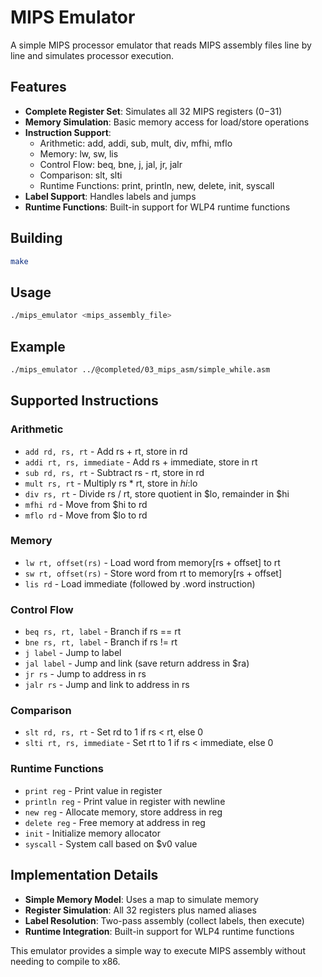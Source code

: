 # MIPS Emulator

A simple MIPS processor emulator that reads MIPS assembly files line by line and simulates processor execution.

## Features

- **Complete Register Set**: Simulates all 32 MIPS registers ($0-$31)
- **Memory Simulation**: Basic memory access for load/store operations
- **Instruction Support**: 
  - Arithmetic: add, addi, sub, mult, div, mfhi, mflo
  - Memory: lw, sw, lis
  - Control Flow: beq, bne, j, jal, jr, jalr
  - Comparison: slt, slti
  - Runtime Functions: print, println, new, delete, init, syscall
- **Label Support**: Handles labels and jumps
- **Runtime Functions**: Built-in support for WLP4 runtime functions

## Building

```bash
make
```

## Usage

```bash
./mips_emulator <mips_assembly_file>
```

## Example

```bash
./mips_emulator ../@completed/03_mips_asm/simple_while.asm
```

## Supported Instructions

### Arithmetic
- `add rd, rs, rt` - Add rs + rt, store in rd
- `addi rt, rs, immediate` - Add rs + immediate, store in rt
- `sub rd, rs, rt` - Subtract rs - rt, store in rd
- `mult rs, rt` - Multiply rs * rt, store in $hi:$lo
- `div rs, rt` - Divide rs / rt, store quotient in $lo, remainder in $hi
- `mfhi rd` - Move from $hi to rd
- `mflo rd` - Move from $lo to rd

### Memory
- `lw rt, offset(rs)` - Load word from memory[rs + offset] to rt
- `sw rt, offset(rs)` - Store word from rt to memory[rs + offset]
- `lis rd` - Load immediate (followed by .word instruction)

### Control Flow
- `beq rs, rt, label` - Branch if rs == rt
- `bne rs, rt, label` - Branch if rs != rt
- `j label` - Jump to label
- `jal label` - Jump and link (save return address in $ra)
- `jr rs` - Jump to address in rs
- `jalr rs` - Jump and link to address in rs

### Comparison
- `slt rd, rs, rt` - Set rd to 1 if rs < rt, else 0
- `slti rt, rs, immediate` - Set rt to 1 if rs < immediate, else 0

### Runtime Functions
- `print reg` - Print value in register
- `println reg` - Print value in register with newline
- `new reg` - Allocate memory, store address in reg
- `delete reg` - Free memory at address in reg
- `init` - Initialize memory allocator
- `syscall` - System call based on $v0 value

## Implementation Details

- **Simple Memory Model**: Uses a map to simulate memory
- **Register Simulation**: All 32 registers plus named aliases
- **Label Resolution**: Two-pass assembly (collect labels, then execute)
- **Runtime Integration**: Built-in support for WLP4 runtime functions

This emulator provides a simple way to execute MIPS assembly without needing to compile to x86.
